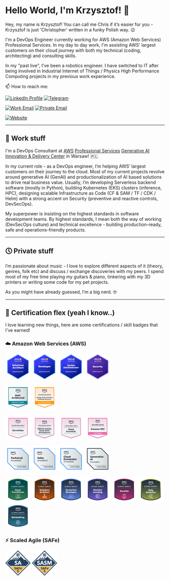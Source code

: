 # Hello World, I'm Krzysztof! 👋

Hey, my name is Krzysztof! You can call me Chris if it’s easier for you - Krzysztof is just 'Christopher' written in a funky Polish way. 😉

I'm a DevOps Engineer currently working for AWS (Amazon Web Services) Professional Services. In my day to day work, I'm assisting AWS' largest customers on their cloud journey with both my technical (coding, architecting) and consulting skills.

In my "past live", I've been a robotics engineer. I have switched to IT after being involved in Industrial Internet of Things / Physics High Performance Computing projects in my previous work experience.

<!-- - 🔭 I’m currently working on ...
- 🌱 I’m currently learning ...
- 👯 I’m looking to collaborate on ...
- 🤔 I’m looking for help with ...
- 💬 Ask me about ...
- ⚡ Fun fact: ... -->

📫 How to reach me:

[![LinkedIn Profile](https://img.shields.io/static/v1?label=LinkedIn&message=Profile&color=blue&style=flat&logo=linkedin&logoColor=white)](https://linkedin.com/in/3sztof/) [![Telegram](https://img.shields.io/static/v1?label=Telegram&message=DM&color=blue&style=flat&logo=telegram&logoColor=white)](https://t.me/k3sztof)

[![Work Email](https://img.shields.io/static/v1?label=Work&message=e-Mail&color=blue&style=flat&logo=amazonaws&logoColor=white)](mailto://krzywil@amazon.com) [![Private Email](https://img.shields.io/static/v1?label=Private&message=e-Mail&color=blue&style=flat&logo=protonmail&logoColor=white)](mailto://3sztof@pm.me)

[![Website](https://img.shields.io/website?url=https%3A%2F%2F3sztof.github.io%2F&label=%3Cslightly%20abandoned%3E%20Blog&logo=hugo&logoColor=white)](https://3sztof.github.io/)

---

## 💼 Work stuff

I'm a DevOps Consultant at [AWS](https://aws.amazon.com) [Professional Services](https://aws.amazon.com/professional-services/) [Generative AI Innovation & Delivery Center](https://aws.amazon.com/ai/generative-ai/innovation-center/) in Warsaw! 🇵🇱

In my current role - as a DevOps engineer, I’m helping AWS’ largest customers on their journey to the cloud. Most of my current projects revolve around generative AI (GenAI) and productionalization of AI based solutions to drive real business value. 
Usually, I’m developing Serverless backend software (mostly in Python), building Kubernetes (EKS) clusters (inference, HPC), designing scalable Infrastructure as Code (CF & SAM / TF / CDK / Helm) with a strong accent on Security (preventive and reactive controls, DevSecOps).

My superpower is insisting on the highest standards in software development teams. By highest standards, I mean both the way of working (DevSecOps culture) and technical excellence - building production-ready, safe and operations-friendly products.

---

## 🕔 Private stuff

I’m passionate about music - I love to explore different aspects of it (theory, genres, folk etc) and discuss / exchange discoveries with my peers. I spend most of my free time playing my guitars & piano, tinkering with my 3D printers or writing some code for my pet projects.

As you might have already guessed, I’m a big nerd. 🤓

<!-- ---

## ⭐ Skills

### What I'm good at

- TODO

### What I'm NOT good at yet, but I'd really like to be

- TODO -->

---

## 📜 Certification flex (yeah I know..)

I love learning new things, here are some certifications / skill badges that I've earned!

### ☁️ Amazon Web Services (AWS)

[<img alt="alt_text" width="80px" src="images/aws-certified-solutions-architect-associate.png" />](https://www.credly.com/badges/851cf9b7-45b4-44fb-b4b9-65edaf076e3b/public_url) [<img alt="alt_text" width="80px" src="images/aws-certified-developer-associate.png" />](https://www.credly.com/badges/b3a215d2-4e0e-48b1-9a9a-0fd77dff9310/public_url) [<img alt="alt_text" width="80px" src="images/aws-certified-sysops-administrator-associate.png" />](https://www.credly.com/badges/efe8399f-1e6b-45bf-943e-1b490ce260ca/public_url) [<img alt="alt_text" width="80px" src="images/aws-certified-security-specialty.png" />](https://www.credly.com/badges/e1ee4a67-df1f-4bab-abd6-50da617578c9/public_url)

[<img alt="alt_text" width="80px" src="images/well-architected-proficient.png" />](https://www.credly.com/badges/27083a18-857f-4a2a-bf72-a3b25cffdc88/public_url) [<img alt="alt_text" width="80px" src="images/aws-learning-data-protection-disaster-recovery.png" />](https://www.credly.com/badges/c18c437b-669b-4b03-8d50-eb2ec5ae929e/public_url)

[<img alt="alt_text" width="80px" src="images/aws-learning-serverless.png" />](https://www.credly.com/badges/a17fc81c-868f-4eef-be64-983e4e59bd39/public_url) [<img alt="alt_text" width="80px" src="images/aws-learning-aws-for-games-cloud-game-development.png" />](https://www.credly.com/badges/24298675-3add-4451-b4f2-9abcc1a91747/public_url) [<img alt="alt_text" width="80px" src="images/aws-knowledge-cloud-essentials.png" />](https://www.credly.com/badges/672dec06-3715-4304-93f7-39a9c59482c8/public_url)
[<img alt="alt_text" width="80px" src="images/aws-knowledge-amazon-eks-training-badge.png" />](https://www.credly.com/badges/5cbac45a-2a2e-434c-bc43-bfad31b5dc97/public_url)

[<img alt="alt_text" width="80px" src="images/aws-partner-accreditation-technical.png" />](https://www.credly.com/badges/f37cada8-ee58-412d-a006-24aedc0e8c0f/public_url) [<img alt="alt_text" width="80px" src="images/aws-partner-sales-accreditation-business.png" />](https://www.credly.com/badges/82a47f6c-f3f3-45aa-8463-b0b0596eef61/public_url) [<img alt="alt_text" width="80px" src="images/aws-partner-cloud-economics-accreditation.png" />](https://www.credly.com/badges/5cf4551a-0708-40cf-8994-d2b096c795b4/public_url) [<img alt="alt_text" width="80px" src="images/aws-partner-generative-ai-essentials.png" />](https://www.credly.com/badges/07164be7-e35b-4333-b6a7-50fb94febb85/public_url)

[<img alt="alt_text" width="80px" src="images/aws-cloud-quest-cloud-practitioner.png" />](https://www.credly.com/badges/9f1b7d56-abe4-4905-8bc7-111b43958d37/public_url) [<img alt="alt_text" width="80px" src="images/aws-cloud-quest-solutions-architect.png" />](https://www.credly.com/badges/aacb2bfd-1fa7-49dc-bb9d-6b0fa0175f7d/public_url) [<img alt="alt_text" width="80px" src="images/aws-cloud-quest-serverless-developer.png" />](https://www.credly.com/badges/eca9bef9-1f7e-4b2f-841d-4777efa1107b/public_url) [<img alt="alt_text" width="80px" src="images/aws-cloud-quest-machine-learning.png" />](https://www.credly.com/badges/797ffa41-1171-4c5b-9edc-c34f71ba1080/public_url) [<img alt="alt_text" width="80px" src="images/aws-cloud-quest-security.png" />](https://www.credly.com/badges/d8014913-33f5-4263-8632-2b37c34bb004/public_url) [<img alt="alt_text" width="80px" src="images/aws-cloud-quest-data-analytics.png" />](https://www.credly.com/badges/5191f2ad-a757-43d0-94b7-2baec2195770/public_url) [<img alt="alt_text" width="80px" src="images/aws-cloud-quest-networking.png" />](https://www.credly.com/badges/441ef82e-560a-4c19-8033-2b085fc9dfd0/public_url)

### ⚡ Scaled Agile (SAFe)

[<img alt="alt_text" width="80px" src="images/certified-safe-5-agilist.png" />](https://www.credly.com/badges/d82a7fed-b8e9-4d71-ad35-0d0950cb162f/public_url) [<img alt="alt_text" width="80px" src="images/certified-safe-5-advanced-scrum-master.png" />](https://www.credly.com/badges/8688428a-aeb8-44d9-a1af-ce9a30c30cbd/public_url)
